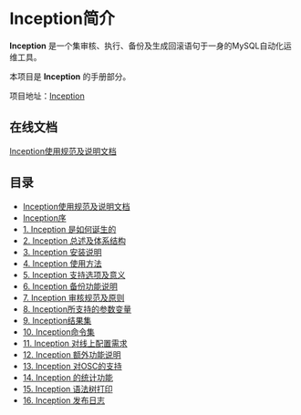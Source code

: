 # Inception简介
**Inception** 是一个集审核、执行、备份及生成回滚语句于一身的MySQL自动化运维工具。

本项目是 **Inception** 的手册部分。

项目地址：[Inception](https://github.com/mysql-inception/inception)

## 在线文档

[Inception使用规范及说明文档](http://mysql-inception.github.io/inception-document/)

## 目录

- [Inception使用规范及说明文档](./docs/index.md)
- [Inception序](./docs/chapter1.md)
- [1. Inception 是如何诞生的](./docs/source.md)
- [2. Inception 总述及体系结构](./docs/inception.md)
- [3. Inception 安装说明](./docs/install.md)
- [4. Inception 使用方法](./docs/usage.md)
- [5. Inception 支持选项及意义](./docs/option.md)
- [6. Inception 备份功能说明](./docs/backup.md)
- [7. Inception 审核规范及原则](./docs/rules.md)
- [8. Inception所支持的参数变量](./docs/variables.md)
- [9. Inception结果集](./docs/results.md)
- [10. Inception命令集](./docs/command.md)
- [11. Inception 对线上配置需求](./docs/requires.md)
- [12. Inception 额外功能说明](./docs/extras.md)
- [13. Inception 对OSC的支持](./docs/osc.md)
- [14. Inception 的统计功能](./docs/statistic.md)
- [15. Inception 语法树打印](./docs/queryprint.md)
- [16. Inception 发布日志](./docs/release.md)
